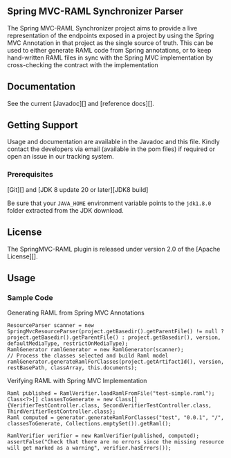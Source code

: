 ## Spring MVC-RAML Synchronizer Parser
The Spring MVC-RAML Synchronizer project aims to provide a live representation of the endpoints exposed in a project by using the Spring MVC Annotation in that project as the single source of truth. This can be used to either generate RAML code from Spring annotations, or to keep hand-written RAML files in sync with the Spring MVC implementation by cross-checking the contract with the implementation

## Documentation
See the current [Javadoc][] and [reference docs][].

## Getting Support
Usage and documentation are available in the Javadoc and this file. Kindly contact the developers via email (available in the pom files) if required or open an issue in our tracking system.

### Prerequisites

[Git][] and [JDK 8 update 20 or later][JDK8 build]

Be sure that your `JAVA_HOME` environment variable points to the `jdk1.8.0` folder
extracted from the JDK download.

## License
The SpringMVC-RAML plugin is released under version 2.0 of the [Apache License][].

## Usage

### Sample Code

Generating RAML from Spring MVC Annotations
```
ResourceParser scanner = new SpringMvcResourceParser(project.getBasedir().getParentFile() != null ? project.getBasedir().getParentFile() : project.getBasedir(), version, defaultMediaType, restrictOnMediaType);
RamlGenerator ramlGenerator = new RamlGenerator(scanner);
// Process the classes selected and build Raml model
ramlGenerator.generateRamlForClasses(project.getArtifactId(), version, restBasePath, classArray, this.documents);
```

Verifying RAML with Spring MVC Implementation
```
Raml published = RamlVerifier.loadRamlFromFile("test-simple.raml");
Class<?>[] classesToGenerate = new Class[] {VerifierTestController.class, SecondVerifierTestController.class, ThirdVerifierTestController.class};
Raml computed = generator.generateRamlForClasses("test", "0.0.1", "/", classesToGenerate, Collections.emptySet()).getRaml();
		
RamlVerifier verifier = new RamlVerifier(published, computed);
assertFalse("Check that there are no errors since the missing resource will get marked as a warning", verifier.hasErrors());
```

